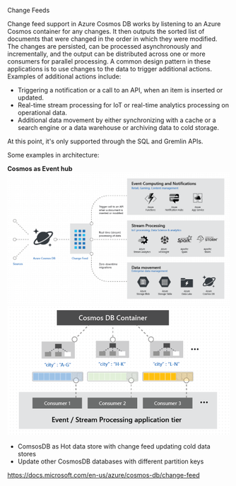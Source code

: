 Change Feeds

Change feed support in Azure Cosmos DB works by listening to an Azure Cosmos container for any changes. It then outputs the sorted list of documents that were changed in the order in which they were modified. The changes are persisted, can be processed asynchronously and incrementally, and the output can be distributed across one or more consumers for parallel processing.  A common design pattern in these applications is to use changes to the data to trigger additional actions. Examples of additional actions include:

- Triggering a notification or a call to an API, when an item is inserted or updated.
- Real-time stream processing for IoT or real-time analytics processing on operational data.
- Additional data movement by either synchronizing with a cache or a search engine or a data warehouse or archiving data to cold storage.

At this point, it's only supported through the SQL and Gremlin APIs. 

Some examples in architecture:

**Cosmos as Event hub**
![6b631d3f394fd7ce4cddf2c0bbc14307.png](../_resources/9c0840c539f4406ba8d70c9140f50e2d.png)
![a30a942a204b96586ed3f3c1a16419e9.png](../_resources/1f62a9f408b7496088cdb8a01fdf3f37.png)

- ComsosDB as Hot data store with change feed updating cold data stores
- Update other CosmosDB databases with different partition keys


https://docs.microsoft.com/en-us/azure/cosmos-db/change-feed

